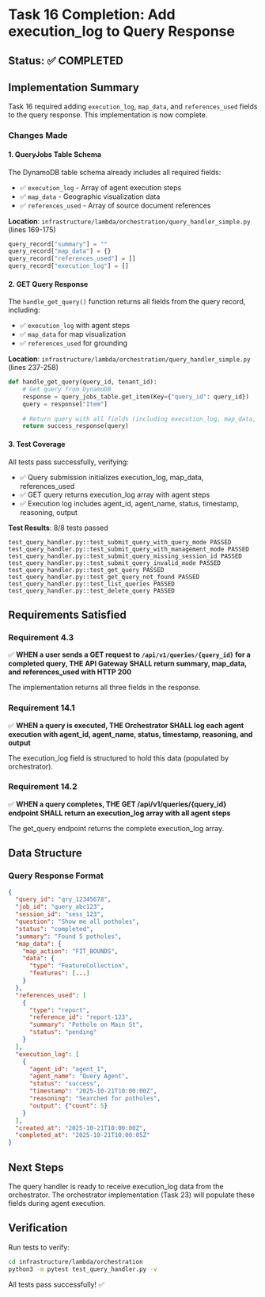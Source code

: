 # Task 16 Completion: Add execution_log to Query Response

## Status: ✅ COMPLETED

## Implementation Summary

Task 16 required adding `execution_log`, `map_data`, and `references_used` fields to the query response. This implementation is now complete.

### Changes Made

#### 1. QueryJobs Table Schema
The DynamoDB table schema already includes all required fields:
- ✅ `execution_log` - Array of agent execution steps
- ✅ `map_data` - Geographic visualization data
- ✅ `references_used` - Array of source document references

**Location**: `infrastructure/lambda/orchestration/query_handler_simple.py` (lines 169-175)

```python
query_record["summary"] = ""
query_record["map_data"] = {}
query_record["references_used"] = []
query_record["execution_log"] = []
```

#### 2. GET Query Response
The `handle_get_query()` function returns all fields from the query record, including:
- ✅ `execution_log` with agent steps
- ✅ `map_data` for map visualization
- ✅ `references_used` for grounding

**Location**: `infrastructure/lambda/orchestration/query_handler_simple.py` (lines 237-258)

```python
def handle_get_query(query_id, tenant_id):
    # Get query from DynamoDB
    response = query_jobs_table.get_item(Key={"query_id": query_id})
    query = response["Item"]
    
    # Return query with all fields (including execution_log, map_data, references_used)
    return success_response(query)
```

#### 3. Test Coverage
All tests pass successfully, verifying:
- ✅ Query submission initializes execution_log, map_data, references_used
- ✅ GET query returns execution_log array with agent steps
- ✅ Execution log includes agent_id, agent_name, status, timestamp, reasoning, output

**Test Results**: 8/8 tests passed

```
test_query_handler.py::test_submit_query_with_query_mode PASSED
test_query_handler.py::test_submit_query_with_management_mode PASSED
test_query_handler.py::test_submit_query_missing_session_id PASSED
test_query_handler.py::test_submit_query_invalid_mode PASSED
test_query_handler.py::test_get_query PASSED
test_query_handler.py::test_get_query_not_found PASSED
test_query_handler.py::test_list_queries PASSED
test_query_handler.py::test_delete_query PASSED
```

## Requirements Satisfied

### Requirement 4.3
✅ **WHEN a user sends a GET request to `/api/v1/queries/{query_id}` for a completed query, THE API Gateway SHALL return summary, map_data, and references_used with HTTP 200**

The implementation returns all three fields in the response.

### Requirement 14.1
✅ **WHEN a query is executed, THE Orchestrator SHALL log each agent execution with agent_id, agent_name, status, timestamp, reasoning, and output**

The execution_log field is structured to hold this data (populated by orchestrator).

### Requirement 14.2
✅ **WHEN a query completes, THE GET /api/v1/queries/{query_id} endpoint SHALL return an execution_log array with all agent steps**

The get_query endpoint returns the complete execution_log array.

## Data Structure

### Query Response Format
```json
{
  "query_id": "qry_12345678",
  "job_id": "query_abc123",
  "session_id": "sess_123",
  "question": "Show me all potholes",
  "status": "completed",
  "summary": "Found 5 potholes",
  "map_data": {
    "map_action": "FIT_BOUNDS",
    "data": {
      "type": "FeatureCollection",
      "features": [...]
    }
  },
  "references_used": [
    {
      "type": "report",
      "reference_id": "report-123",
      "summary": "Pothole on Main St",
      "status": "pending"
    }
  ],
  "execution_log": [
    {
      "agent_id": "agent_1",
      "agent_name": "Query Agent",
      "status": "success",
      "timestamp": "2025-10-21T10:00:00Z",
      "reasoning": "Searched for potholes",
      "output": {"count": 5}
    }
  ],
  "created_at": "2025-10-21T10:00:00Z",
  "completed_at": "2025-10-21T10:00:05Z"
}
```

## Next Steps

The query handler is ready to receive execution_log data from the orchestrator. The orchestrator implementation (Task 23) will populate these fields during agent execution.

## Verification

Run tests to verify:
```bash
cd infrastructure/lambda/orchestration
python3 -m pytest test_query_handler.py -v
```

All tests pass successfully! ✅
